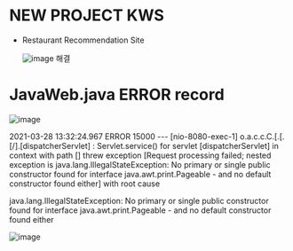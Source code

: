 # NEW PROJECT KWS
* Restaurant Recommendation Site

   ![image](https://user-images.githubusercontent.com/66135779/119709343-0f8ae780-be98-11eb-8be3-081fbd589b46.png)
해결
   
# JavaWeb.java ERROR record

 
![image](https://user-images.githubusercontent.com/66135779/112742500-f7970480-8fc9-11eb-858c-8438d1aff1ba.png)


2021-03-28 13:32:24.967 ERROR 15000 --- [nio-8080-exec-1] o.a.c.c.C.[.[.[/].[dispatcherServlet]    : Servlet.service() for servlet [dispatcherServlet] in context with path [] threw exception [Request processing failed; nested exception is java.lang.IllegalStateException: No primary or single public constructor found for interface java.awt.print.Pageable - and no default constructor found either] with root cause

java.lang.IllegalStateException: No primary or single public constructor found for interface java.awt.print.Pageable - and no default constructor found either
	
![image](https://user-images.githubusercontent.com/66135779/112742514-20b79500-8fca-11eb-9863-0e323c272bd2.png)
